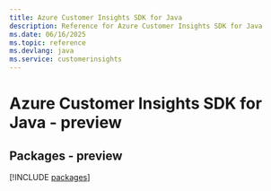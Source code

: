 ```yaml
---
title: Azure Customer Insights SDK for Java
description: Reference for Azure Customer Insights SDK for Java
ms.date: 06/16/2025
ms.topic: reference
ms.devlang: java
ms.service: customerinsights
---
```

# Azure Customer Insights SDK for Java - preview
## Packages - preview
[!INCLUDE [packages](customer-insights-index.md)]